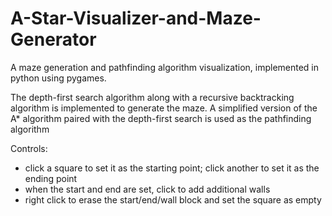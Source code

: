# A-Star-Visualizer-and-Maze-Generator

A maze generation and pathfinding algorithm visualization, implemented in python using pygames.

The depth-first search algorithm along with a recursive backtracking algorithm is implemented to generate the maze.
A simplified version of the A* algorithm paired with the depth-first search is used as the pathfinding algorithm

Controls:
- click a square to set it as the starting point; click another to set it as the ending point
- when the start and end are set, click to add additional walls
- right click to erase the start/end/wall block and set the square as empty

